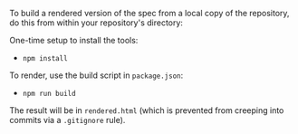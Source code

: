 To build a rendered version of the spec from a local copy of the repository, do this from within your repository's directory:

One-time setup to install the tools:

* `npm install`

To render, use the build script in `package.json`:

* `npm run build`

The result will be in `rendered.html` (which is prevented from creeping into commits via a `.gitignore` rule).
